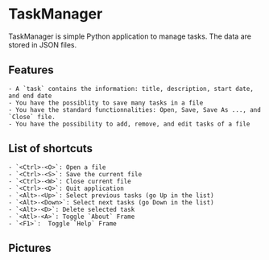 # TaskManager

TaskManager is simple Python application to manage tasks.
The data are stored in JSON files.

## Features

    - A `task` contains the information: title, description, start date, and end date
    - You have the possiblity to save many tasks in a file
    - You have the standard functionnalities: Open, Save, Save As ..., and `Close` file.
    - You have the possibility to add, remove, and edit tasks of a file
    
    
## List of shortcuts

    - `<Ctrl>-<O>`: Open a file
    - `<Ctrl>-<S>`: Save the current file
    - `<Ctrl>-<W>`: Close current file
    - `<Ctrl>-<Q>`: Quit application
    - `<Alt>-<Up>`: Select previous tasks (go Up in the list)
    - `<Alt>-<Down>`: Select next tasks (go Down in the list)
    - `<Alt>-<D>`: Delete selected task
    - `<Atl>-<A>`: Toggle `About` Frame
    - `<F1>`:  Toggle `Help` Frame
    
## Pictures

